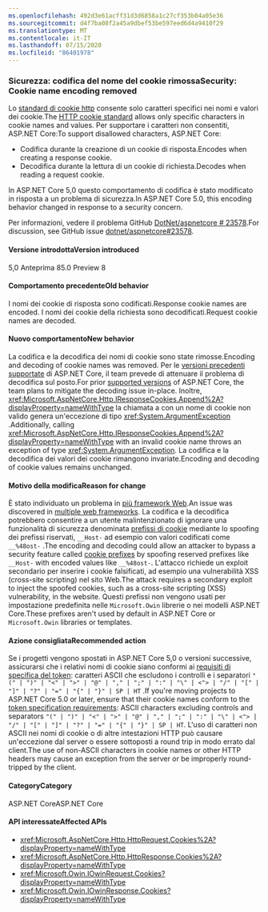 ```yaml
---
ms.openlocfilehash: 492d3e61acff31d3d6858a1c27cf353b04a05e36
ms.sourcegitcommit: d4f7ba08f2a45a9dbef53be597eed6d4a9410f29
ms.translationtype: MT
ms.contentlocale: it-IT
ms.lasthandoff: 07/15/2020
ms.locfileid: "86401978"
---
```

### <a name="security-cookie-name-encoding-removed"></a><span data-ttu-id="3ed5a-101">Sicurezza: codifica del nome del cookie rimossa</span><span class="sxs-lookup"><span data-stu-id="3ed5a-101">Security: Cookie name encoding removed</span></span>

<span data-ttu-id="3ed5a-102">Lo [standard di cookie http](https://tools.ietf.org/html/rfc6265#section-4.1.1) consente solo caratteri specifici nei nomi e valori dei cookie.</span><span class="sxs-lookup"><span data-stu-id="3ed5a-102">The [HTTP cookie standard](https://tools.ietf.org/html/rfc6265#section-4.1.1) allows only specific characters in cookie names and values.</span></span> <span data-ttu-id="3ed5a-103">Per supportare i caratteri non consentiti, ASP.NET Core:</span><span class="sxs-lookup"><span data-stu-id="3ed5a-103">To support disallowed characters, ASP.NET Core:</span></span>

* <span data-ttu-id="3ed5a-104">Codifica durante la creazione di un cookie di risposta.</span><span class="sxs-lookup"><span data-stu-id="3ed5a-104">Encodes when creating a response cookie.</span></span>
* <span data-ttu-id="3ed5a-105">Decodifica durante la lettura di un cookie di richiesta.</span><span class="sxs-lookup"><span data-stu-id="3ed5a-105">Decodes when reading a request cookie.</span></span>

<span data-ttu-id="3ed5a-106">In ASP.NET Core 5,0 questo comportamento di codifica è stato modificato in risposta a un problema di sicurezza.</span><span class="sxs-lookup"><span data-stu-id="3ed5a-106">In ASP.NET Core 5.0, this encoding behavior changed in response to a security concern.</span></span>

<span data-ttu-id="3ed5a-107">Per informazioni, vedere il problema GitHub [DotNet/aspnetcore # 23578](https://github.com/dotnet/aspnetcore/issues/23578).</span><span class="sxs-lookup"><span data-stu-id="3ed5a-107">For discussion, see GitHub issue [dotnet/aspnetcore#23578](https://github.com/dotnet/aspnetcore/issues/23578).</span></span>

#### <a name="version-introduced"></a><span data-ttu-id="3ed5a-108">Versione introdotta</span><span class="sxs-lookup"><span data-stu-id="3ed5a-108">Version introduced</span></span>

<span data-ttu-id="3ed5a-109">5,0 Anteprima 8</span><span class="sxs-lookup"><span data-stu-id="3ed5a-109">5.0 Preview 8</span></span>

#### <a name="old-behavior"></a><span data-ttu-id="3ed5a-110">Comportamento precedente</span><span class="sxs-lookup"><span data-stu-id="3ed5a-110">Old behavior</span></span>

<span data-ttu-id="3ed5a-111">I nomi dei cookie di risposta sono codificati.</span><span class="sxs-lookup"><span data-stu-id="3ed5a-111">Response cookie names are encoded.</span></span> <span data-ttu-id="3ed5a-112">I nomi dei cookie della richiesta sono decodificati.</span><span class="sxs-lookup"><span data-stu-id="3ed5a-112">Request cookie names are decoded.</span></span>

#### <a name="new-behavior"></a><span data-ttu-id="3ed5a-113">Nuovo comportamento</span><span class="sxs-lookup"><span data-stu-id="3ed5a-113">New behavior</span></span>

<span data-ttu-id="3ed5a-114">La codifica e la decodifica dei nomi di cookie sono state rimosse.</span><span class="sxs-lookup"><span data-stu-id="3ed5a-114">Encoding and decoding of cookie names was removed.</span></span> <span data-ttu-id="3ed5a-115">Per le [versioni precedenti supportate](https://dotnet.microsoft.com/platform/support/policy/dotnet-core) di ASP.NET Core, il team prevede di attenuare il problema di decodifica sul posto.</span><span class="sxs-lookup"><span data-stu-id="3ed5a-115">For prior [supported versions](https://dotnet.microsoft.com/platform/support/policy/dotnet-core) of ASP.NET Core, the team plans to mitigate the decoding issue in-place.</span></span> <span data-ttu-id="3ed5a-116">Inoltre, <xref:Microsoft.AspNetCore.Http.IResponseCookies.Append%2A?displayProperty=nameWithType> la chiamata a con un nome di cookie non valido genera un'eccezione di tipo <xref:System.ArgumentException> .</span><span class="sxs-lookup"><span data-stu-id="3ed5a-116">Additionally, calling <xref:Microsoft.AspNetCore.Http.IResponseCookies.Append%2A?displayProperty=nameWithType> with an invalid cookie name throws an exception of type <xref:System.ArgumentException>.</span></span> <span data-ttu-id="3ed5a-117">La codifica e la decodifica dei valori dei cookie rimangono invariate.</span><span class="sxs-lookup"><span data-stu-id="3ed5a-117">Encoding and decoding of cookie values remains unchanged.</span></span>

#### <a name="reason-for-change"></a><span data-ttu-id="3ed5a-118">Motivo della modifica</span><span class="sxs-lookup"><span data-stu-id="3ed5a-118">Reason for change</span></span>

<span data-ttu-id="3ed5a-119">È stato individuato un problema in [più framework Web](https://github.com/advisories/GHSA-j6w9-fv6q-3q52).</span><span class="sxs-lookup"><span data-stu-id="3ed5a-119">An issue was discovered in [multiple web frameworks](https://github.com/advisories/GHSA-j6w9-fv6q-3q52).</span></span> <span data-ttu-id="3ed5a-120">La codifica e la decodifica potrebbero consentire a un utente malintenzionato di ignorare una funzionalità di sicurezza denominata [prefissi di cookie](https://tools.ietf.org/html/draft-ietf-httpbis-cookie-prefixes-00) mediante lo spoofing dei prefissi riservati, `__Host-` ad esempio con valori codificati come `__%48ost-` .</span><span class="sxs-lookup"><span data-stu-id="3ed5a-120">The encoding and decoding could allow an attacker to bypass a security feature called [cookie prefixes](https://tools.ietf.org/html/draft-ietf-httpbis-cookie-prefixes-00) by spoofing reserved prefixes like `__Host-` with encoded values like `__%48ost-`.</span></span> <span data-ttu-id="3ed5a-121">L'attacco richiede un exploit secondario per inserire i cookie falsificati, ad esempio una vulnerabilità XSS (cross-site scripting) nel sito Web.</span><span class="sxs-lookup"><span data-stu-id="3ed5a-121">The attack requires a secondary exploit to inject the spoofed cookies, such as a cross-site scripting (XSS) vulnerability, in the website.</span></span> <span data-ttu-id="3ed5a-122">Questi prefissi non vengono usati per impostazione predefinita nelle `Microsoft.Owin` librerie o nei modelli ASP.NET Core.</span><span class="sxs-lookup"><span data-stu-id="3ed5a-122">These prefixes aren't used by default in ASP.NET Core or `Microsoft.Owin` libraries or templates.</span></span>

#### <a name="recommended-action"></a><span data-ttu-id="3ed5a-123">Azione consigliata</span><span class="sxs-lookup"><span data-stu-id="3ed5a-123">Recommended action</span></span>

<span data-ttu-id="3ed5a-124">Se i progetti vengono spostati in ASP.NET Core 5,0 o versioni successive, assicurarsi che i relativi nomi di cookie siano conformi ai [requisiti di specifica del token](https://tools.ietf.org/html/rfc2616#section-2.2): caratteri ASCII che escludono i controlli e i separatori `"(" | ")" | "<" | ">" | "@" | "," | ";" | ":" | "\" | <"> | "/" | "[" | "]" | "?" | "=" | "{" | "}" | SP | HT` .</span><span class="sxs-lookup"><span data-stu-id="3ed5a-124">If you're moving projects to ASP.NET Core 5.0 or later, ensure that their cookie names conform to the [token specification requirements](https://tools.ietf.org/html/rfc2616#section-2.2): ASCII characters excluding controls and separators `"(" | ")" | "<" | ">" | "@" | "," | ";" | ":" | "\" | <"> | "/" | "[" | "]" | "?" | "=" | "{" | "}" | SP | HT`.</span></span> <span data-ttu-id="3ed5a-125">L'uso di caratteri non ASCII nei nomi di cookie o di altre intestazioni HTTP può causare un'eccezione dal server o essere sottoposti a round trip in modo errato dal client.</span><span class="sxs-lookup"><span data-stu-id="3ed5a-125">The use of non-ASCII characters in cookie names or other HTTP headers may cause an exception from the server or be improperly round-tripped by the client.</span></span>

#### <a name="category"></a><span data-ttu-id="3ed5a-126">Category</span><span class="sxs-lookup"><span data-stu-id="3ed5a-126">Category</span></span>

<span data-ttu-id="3ed5a-127">ASP.NET Core</span><span class="sxs-lookup"><span data-stu-id="3ed5a-127">ASP.NET Core</span></span>

#### <a name="affected-apis"></a><span data-ttu-id="3ed5a-128">API interessate</span><span class="sxs-lookup"><span data-stu-id="3ed5a-128">Affected APIs</span></span>

- <xref:Microsoft.AspNetCore.Http.HttpRequest.Cookies%2A?displayProperty=nameWithType>
- <xref:Microsoft.AspNetCore.Http.HttpResponse.Cookies%2A?displayProperty=nameWithType>
- <xref:Microsoft.Owin.IOwinRequest.Cookies?displayProperty=nameWithType>
- <xref:Microsoft.Owin.IOwinResponse.Cookies?displayProperty=nameWithType>

<!--

#### Affected APIs

- `Overload:Microsoft.AspNetCore.Http.HttpRequest.Cookies`
- `Overload:Microsoft.AspNetCore.Http.HttpResponse.Cookies`
- `P:Microsoft.Owin.IOwinRequest.Cookies`
- `P:Microsoft.Owin.IOwinResponse.Cookies`

-->
